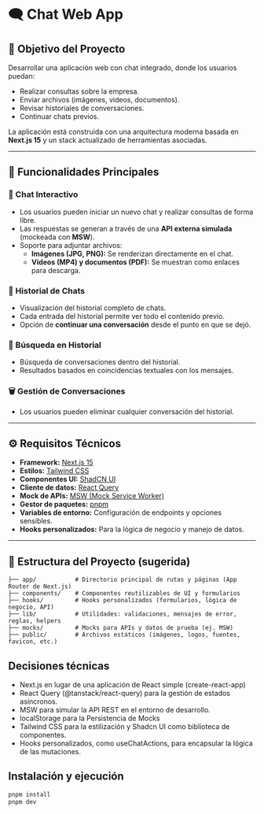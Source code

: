 # 🗨️ Chat Web App

## 📌 Objetivo del Proyecto

Desarrollar una aplicación web con chat integrado, donde los usuarios puedan:

- Realizar consultas sobre la empresa.
- Enviar archivos (imágenes, videos, documentos).
- Revisar historiales de conversaciones.
- Continuar chats previos.

La aplicación está construida con una arquitectura moderna basada en **Next.js 15** y un stack actualizado de herramientas asociadas.

---

## 🚀 Funcionalidades Principales

### 💬 Chat Interactivo

- Los usuarios pueden iniciar un nuevo chat y realizar consultas de forma libre.
- Las respuestas se generan a través de una **API externa simulada** (mockeada con **MSW**).
- Soporte para adjuntar archivos:
  - **Imágenes (JPG, PNG):** Se renderizan directamente en el chat.
  - **Videos (MP4) y documentos (PDF):** Se muestran como enlaces para descarga.

### 📜 Historial de Chats

- Visualización del historial completo de chats.
- Cada entrada del historial permite ver todo el contenido previo.
- Opción de **continuar una conversación** desde el punto en que se dejó.

### 🔎 Búsqueda en Historial

- Búsqueda de conversaciones dentro del historial.
- Resultados basados en coincidencias textuales con los mensajes.

### 🗑️ Gestión de Conversaciones

- Los usuarios pueden eliminar cualquier conversación del historial.

---

## ⚙️ Requisitos Técnicos

- **Framework:** [Next.js 15](https://nextjs.org/)
- **Estilos:** [Tailwind CSS](https://tailwindcss.com/)
- **Componentes UI:** [ShadCN UI](https://ui.shadcn.com/)
- **Cliente de datos:** [React Query](https://tanstack.com/query/latest)
- **Mock de APIs:** [MSW (Mock Service Worker)](https://mswjs.io/)
- **Gestor de paquetes:** [pnpm](https://pnpm.io/)
- **Variables de entorno:** Configuración de endpoints y opciones sensibles.
- **Hooks personalizados:** Para la lógica de negocio y manejo de datos.

---

## 📂 Estructura del Proyecto (sugerida)

```plaintext
├── app/           # Directorio principal de rutas y páginas (App Router de Next.js)
├── components/    # Componentes reutilizables de UI y formularios
├── hooks/         # Hooks personalizados (formularios, lógica de negocio, API)
├── lib/           # Utilidades: validaciones, mensajes de error, reglas, helpers
├── mocks/         # Mocks para APIs y datos de prueba (ej. MSW)
├── public/        # Archivos estáticos (imágenes, logos, fuentes, favicon, etc.)
```

## Decisiones técnicas

- Next.js en lugar de una aplicación de React simple (create-react-app)
- React Query (@tanstack/react-query) para la gestión de estados asíncronos.
- MSW para simular la API REST en el entorno de desarrollo.
- localStorage para la Persistencia de Mocks
- Tailwind CSS para la estilización y Shadcn UI como biblioteca de componentes.
- Hooks personalizados, como useChatActions, para encapsular la lógica de las mutaciones.

## Instalación y ejecución

```bash
pnpm install
pnpm dev
```
